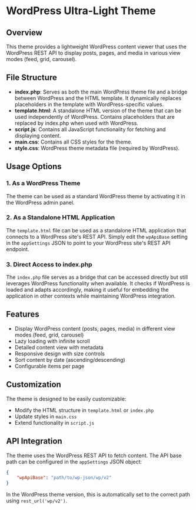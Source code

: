 # WordPress Ultra-Light Theme

## Overview

This theme provides a lightweight WordPress content viewer that uses the WordPress REST API to display posts, pages, and media in various view modes (feed, grid, carousel).

## File Structure

- **index.php**: Serves as both the main WordPress theme file and a bridge between WordPress and the HTML template. It dynamically replaces placeholders in the template with WordPress-specific values.
- **template.html**: A standalone HTML version of the theme that can be used independently of WordPress. Contains placeholders that are replaced by index.php when used with WordPress.
- **script.js**: Contains all JavaScript functionality for fetching and displaying content.
- **main.css**: Contains all CSS styles for the theme.
- **style.css**: WordPress theme metadata file (required by WordPress).

## Usage Options

### 1. As a WordPress Theme

The theme can be used as a standard WordPress theme by activating it in the WordPress admin panel.

### 2. As a Standalone HTML Application

The `template.html` file can be used as a standalone HTML application that connects to a WordPress site's REST API. Simply edit the `wpApiBase` setting in the `appSettings` JSON to point to your WordPress site's REST API endpoint.

### 3. Direct Access to index.php

The `index.php` file serves as a bridge that can be accessed directly but still leverages WordPress functionality when available. It checks if WordPress is loaded and adapts accordingly, making it useful for embedding the application in other contexts while maintaining WordPress integration.

## Features

- Display WordPress content (posts, pages, media) in different view modes (feed, grid, carousel)
- Lazy loading with infinite scroll
- Detailed content view with metadata
- Responsive design with size controls
- Sort content by date (ascending/descending)
- Configurable items per page

## Customization

The theme is designed to be easily customizable:

- Modify the HTML structure in `template.html` or `index.php`
- Update styles in `main.css`
- Extend functionality in `script.js`

## API Integration

The theme uses the WordPress REST API to fetch content. The API base path can be configured in the `appSettings` JSON object:

```json
{
    "wpApiBase": "path/to/wp-json/wp/v2"
}
```

In the WordPress theme version, this is automatically set to the correct path using `rest_url('wp/v2')`.